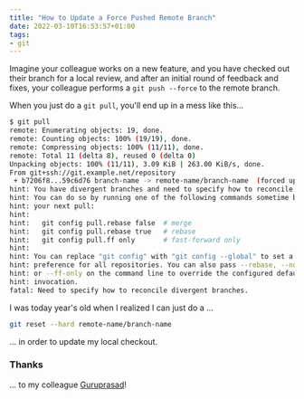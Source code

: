 ```yaml
---
title: "How to Update a Force Pushed Remote Branch"
date: 2022-03-10T16:53:57+01:00
tags:
- git
---
```


Imagine your colleague works on a new feature,
and you have checked out their branch for a local review,
and after an initial round of feedback and fixes,
your colleague performs a `git push --force` to the remote branch.

When you just do a `git pull`,
you'll end up in a mess like this...

```bash
$ git pull
remote: Enumerating objects: 19, done.
remote: Counting objects: 100% (19/19), done.
remote: Compressing objects: 100% (11/11), done.
remote: Total 11 (delta 8), reused 0 (delta 0)
Unpacking objects: 100% (11/11), 3.09 KiB | 263.00 KiB/s, done.
From git+ssh://git.example.net/repository
 + b7206f8...59c6d76 branch-name -> remote-name/branch-name  (forced update)
hint: You have divergent branches and need to specify how to reconcile them.
hint: You can do so by running one of the following commands sometime before
hint: your next pull:
hint: 
hint:   git config pull.rebase false  # merge
hint:   git config pull.rebase true   # rebase
hint:   git config pull.ff only       # fast-forward only
hint: 
hint: You can replace "git config" with "git config --global" to set a default
hint: preference for all repositories. You can also pass --rebase, --no-rebase,
hint: or --ff-only on the command line to override the configured default per
hint: invocation.
fatal: Need to specify how to reconcile divergent branches.
```

I was today year's old when I realized I can just do a ...

```bash
git reset --hard remote-name/branch-name
```

... in order to update my local checkout.

### Thanks

... to my colleague [Guruprasad](https://github.com/lgp171188)!
